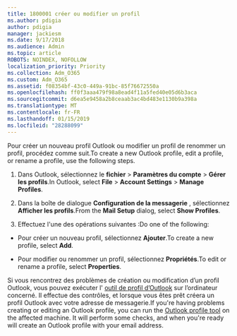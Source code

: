 ```yaml
---
title: 1800001 créer ou modifier un profil
ms.author: pdigia
author: pdigia
manager: jackiesm
ms.date: 9/17/2018
ms.audience: Admin
ms.topic: article
ROBOTS: NOINDEX, NOFOLLOW
localization_priority: Priority
ms.collection: Adm_O365
ms.custom: Adm_O365
ms.assetid: f08354bf-43c0-449a-91bc-85f76672550a
ms.openlocfilehash: ff0f3aaa479f98a8ead4f11a5fed40e05d6b3aca
ms.sourcegitcommit: d6ea5e9458a2b8ceaab3ac4bd483e1130b9a398a
ms.translationtype: MT
ms.contentlocale: fr-FR
ms.lasthandoff: 01/15/2019
ms.locfileid: "28288099"
---
```

<span data-ttu-id="c38e5-102">Pour créer un nouveau profil Outlook ou modifier un profil de renommer un profil, procédez comme suit.</span><span class="sxs-lookup"><span data-stu-id="c38e5-102">To create a new Outlook profile, edit a profile, or rename a profile, use the following steps.</span></span>
  
1. <span data-ttu-id="c38e5-103">Dans Outlook, sélectionnez le **fichier** \> **Paramètres du compte** \> **Gérer les profils**.</span><span class="sxs-lookup"><span data-stu-id="c38e5-103">In Outlook, select **File** \> **Account Settings** \> **Manage Profiles**.</span></span>
    
2. <span data-ttu-id="c38e5-104">Dans la boîte de dialogue **Configuration de la messagerie** , sélectionnez **Afficher les profils**.</span><span class="sxs-lookup"><span data-stu-id="c38e5-104">From the **Mail Setup** dialog, select **Show Profiles**.</span></span>
    
3. <span data-ttu-id="c38e5-105">Effectuez l'une des opérations suivantes :</span><span class="sxs-lookup"><span data-stu-id="c38e5-105">Do one of the following:</span></span>
    
  - <span data-ttu-id="c38e5-106">Pour créer un nouveau profil, sélectionnez **Ajouter**.</span><span class="sxs-lookup"><span data-stu-id="c38e5-106">To create a new profile, select **Add**.</span></span>
    
  - <span data-ttu-id="c38e5-107">Pour modifier ou renommer un profil, sélectionnez **Propriétés**.</span><span class="sxs-lookup"><span data-stu-id="c38e5-107">To edit or rename a profile, select **Properties**.</span></span>
    
<span data-ttu-id="c38e5-p101">Si vous rencontrez des problèmes de création ou modification d’un profil Outlook, vous pouvez exécuter l' [outil de profil d’Outlook](https://aka.ms/SaRA-OutlookSetupProfile) sur l’ordinateur concerné. Il effectue des contrôles, et lorsque vous êtes prêt créera un profil Outlook avec votre adresse de messagerie.</span><span class="sxs-lookup"><span data-stu-id="c38e5-p101">If you're having problems creating or editing an Outlook profile, you can run the [Outlook profile tool](https://aka.ms/SaRA-OutlookSetupProfile) on the affected machine. It will perform some checks, and when you're ready will create an Outlook profile with your email address.</span></span> 
  

